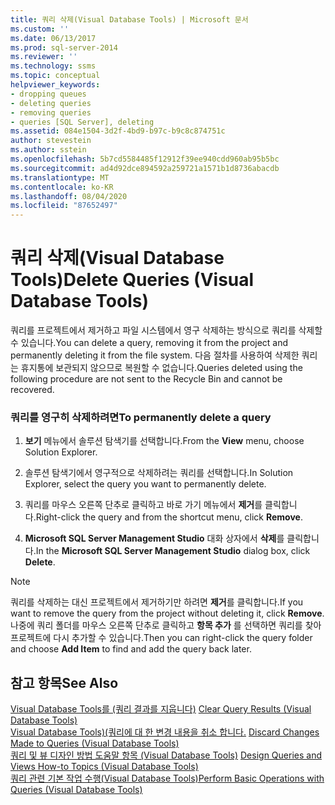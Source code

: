 ```yaml
---
title: 쿼리 삭제(Visual Database Tools) | Microsoft 문서
ms.custom: ''
ms.date: 06/13/2017
ms.prod: sql-server-2014
ms.reviewer: ''
ms.technology: ssms
ms.topic: conceptual
helpviewer_keywords:
- dropping queues
- deleting queries
- removing queries
- queries [SQL Server], deleting
ms.assetid: 084e1504-3d2f-4bd9-b97c-b9c8c874751c
author: stevestein
ms.author: sstein
ms.openlocfilehash: 5b7cd5584485f12912f39ee940cdd960ab95b5bc
ms.sourcegitcommit: ad4d92dce894592a259721a1571b1d8736abacdb
ms.translationtype: MT
ms.contentlocale: ko-KR
ms.lasthandoff: 08/04/2020
ms.locfileid: "87652497"
---
```

# <a name="delete-queries-visual-database-tools"></a><span data-ttu-id="2be59-102">쿼리 삭제(Visual Database Tools)</span><span class="sxs-lookup"><span data-stu-id="2be59-102">Delete Queries (Visual Database Tools)</span></span>
  <span data-ttu-id="2be59-103">쿼리를 프로젝트에서 제거하고 파일 시스템에서 영구 삭제하는 방식으로 쿼리를 삭제할 수 있습니다.</span><span class="sxs-lookup"><span data-stu-id="2be59-103">You can delete a query, removing it from the project and permanently deleting it from the file system.</span></span> <span data-ttu-id="2be59-104">다음 절차를 사용하여 삭제한 쿼리는 휴지통에 보관되지 않으므로 복원할 수 없습니다.</span><span class="sxs-lookup"><span data-stu-id="2be59-104">Queries deleted using the following procedure are not sent to the Recycle Bin and cannot be recovered.</span></span>  
  
### <a name="to-permanently-delete-a-query"></a><span data-ttu-id="2be59-105">쿼리를 영구히 삭제하려면</span><span class="sxs-lookup"><span data-stu-id="2be59-105">To permanently delete a query</span></span>  
  
1.  <span data-ttu-id="2be59-106">**보기** 메뉴에서 솔루션 탐색기를 선택합니다.</span><span class="sxs-lookup"><span data-stu-id="2be59-106">From the **View** menu, choose Solution Explorer.</span></span>  
  
2.  <span data-ttu-id="2be59-107">솔루션 탐색기에서 영구적으로 삭제하려는 쿼리를 선택합니다.</span><span class="sxs-lookup"><span data-stu-id="2be59-107">In Solution Explorer, select the query you want to permanently delete.</span></span>  
  
3.  <span data-ttu-id="2be59-108">쿼리를 마우스 오른쪽 단추로 클릭하고 바로 가기 메뉴에서 **제거**를 클릭합니다.</span><span class="sxs-lookup"><span data-stu-id="2be59-108">Right-click the query and from the shortcut menu, click **Remove**.</span></span>  
  
4.  <span data-ttu-id="2be59-109">**Microsoft SQL Server Management Studio** 대화 상자에서 **삭제**를 클릭합니다.</span><span class="sxs-lookup"><span data-stu-id="2be59-109">In the **Microsoft SQL Server Management Studio** dialog box, click **Delete**.</span></span>  
  
> [!NOTE]  
>  <span data-ttu-id="2be59-110">쿼리를 삭제하는 대신 프로젝트에서 제거하기만 하려면 **제거**를 클릭합니다.</span><span class="sxs-lookup"><span data-stu-id="2be59-110">If you want to remove the query from the project without deleting it, click **Remove**.</span></span> <span data-ttu-id="2be59-111">나중에 쿼리 폴더를 마우스 오른쪽 단추로 클릭하고 **항목 추가** 를 선택하면 쿼리를 찾아 프로젝트에 다시 추가할 수 있습니다.</span><span class="sxs-lookup"><span data-stu-id="2be59-111">Then you can right-click the query folder and choose **Add Item** to find and add the query back later.</span></span>  
  
## <a name="see-also"></a><span data-ttu-id="2be59-112">참고 항목</span><span class="sxs-lookup"><span data-stu-id="2be59-112">See Also</span></span>  
 <span data-ttu-id="2be59-113">[Visual Database Tools를 &#40;쿼리 결과를 지웁니다&#41;](visual-database-tools.md) </span><span class="sxs-lookup"><span data-stu-id="2be59-113">[Clear Query Results &#40;Visual Database Tools&#41;](visual-database-tools.md) </span></span>  
 <span data-ttu-id="2be59-114">[Visual Database Tools&#41;&#40;쿼리에 대 한 변경 내용을 취소 합니다.](discard-changes-made-to-queries-visual-database-tools.md) </span><span class="sxs-lookup"><span data-stu-id="2be59-114">[Discard Changes Made to Queries &#40;Visual Database Tools&#41;](discard-changes-made-to-queries-visual-database-tools.md) </span></span>  
 <span data-ttu-id="2be59-115">[쿼리 및 뷰 디자인 방법 도움말 항목 &#40;Visual Database Tools&#41;](design-queries-and-views-how-to-topics-visual-database-tools.md) </span><span class="sxs-lookup"><span data-stu-id="2be59-115">[Design Queries and Views How-to Topics &#40;Visual Database Tools&#41;](design-queries-and-views-how-to-topics-visual-database-tools.md) </span></span>  
 [<span data-ttu-id="2be59-116">쿼리 관련 기본 작업 수행&#40;Visual Database Tools&#41;</span><span class="sxs-lookup"><span data-stu-id="2be59-116">Perform Basic Operations with Queries &#40;Visual Database Tools&#41;</span></span>](perform-basic-operations-with-queries-visual-database-tools.md)  
  
  
